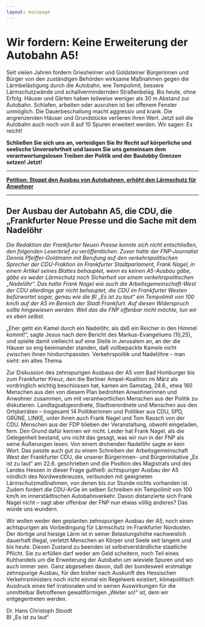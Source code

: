 ```yaml
---
layout: mainpage
---
```

# Wir fordern: Keine Erweiterung der Autobahn A5!

Seit vielen Jahren fordern Griesheimer und Goldsteiner Bürgerinnen und Bürger von den zuständigen Behörden wirksame Maßnahmen gegen die Lärmbelästigung durch die Autobahn, wie Tempolimit, bessere Lärmschutzwände und schallvermindernden Straßenbelag. Bis heute, ohne Erfolg.
Häuser und Gärten haben teilweise weniger als 30 m Abstand zur Autobahn. Schlafen, arbeiten oder ausruhen ist bei offenem Fenster unmöglich. Die Dauerbeschallung macht aggressiv und krank. Die angrenzenden Häuser und Grundstücke verlieren ihren Wert. Jetzt soll die Autobahn auch noch von 8 auf 10 Spuren erweitert werden. Wir sagen: Es reicht!

**Schließen Sie sich uns an, verteidigen Sie Ihr Recht auf körperliche und seelische Unversehrtheit und lassen Sie uns gemeinsam dem verantwortungslosen Treiben der Politik und der Baulobby Grenzen setzen! Jetzt!**

---
**[Petition: Stoppt den Ausbau von Autobahnen, erhöht den Lärmschutz für Anwohner](https://www.change.org/p/stoppt-den-ausbau-von-autobahnen-erhöht-den-lärmschutz-für-anwohner)**

---

## Der Ausbau der Autobahn A5, die CDU, die „Frankfurter Neue Presse und die Sache mit dem Nadelöhr

_Die Redaktion der Frankfurter Neuen Presse konnte sich nicht entschließen, den folgenden Leserbrief zu veröffentlichen. Zuvor hatte der FNP-Journalist Dennis Pfeiffer-Goldmann mit Berufung auf den verkehrspolitischen Sprecher der CDU-Fraktion im Frankfurter Stadtparlament, Frank Nagel, in einem Artikel seines Blattes behauptet, wenn es keinen A5-Ausbau gäbe, gäbe es weder Lärmschutz noch Sicherheit vor einem verkehrspolitischen „Nadelöhr“. 
Das hatte Frank Nagel wie auch die Arbeitsgemeinschaft-West der CDU allerdings gar nicht behauptet, die CDU im Frankfurter Westen befürwortet sogar, genau wie die BI „Es ist zu laut“ ein Tempolimit von 100 km/h auf der A5 im Bereich der Stadt Frankfurt. Auf diesen Widerspruch sollte hingewiesen werden. Weil das die FNP offenbar nicht möchte, tun wir es eben selbst._

„Eher geht ein Kamel durch ein Nadelöhr, als daß ein Reicher in den Himmel kommt!“, sagte Jesus nach dem Bericht des Markus-Evangeliums (10,25), und spielte damit vielleicht auf eine Stelle in Jerusalem an, an der die Häuser so eng beieinander standen, daß vollbepackte Kamele nicht zwischen ihnen hindurchpassten. Verkehrspolitik und Nadelöhre – man sieht: ein altes Thema.

Zur Diskussion des zehnspurigen Ausbaus der A5 vom Bad Homburger bis zum Frankfurter Kreuz, den die Berliner Ampel-Koalition im März als vordringlich wichtig beschlossen hat, kamen am Samstag, 24.6., etwa 160 Menschen aus den von diesem Plan bedrohten Anwohnerinnen und Anwohner zusammen, um mit verantwortlichen Menschen aus der Politik zu diskutieren. Landtagsabgeordnete, Stadtverordnete und Menschen aus den Ortsbeiräten – insgesamt 14 Politikerinnen und Politiker aus CDU, SPD, GRÜNE, LINKE, unter ihnen auch Frank Nagel und Tom Rausch von der CDU. Menschen aus der FDP blieben der Veranstaltung, obwohl eingeladen, fern. Den Grund dafür kennen wir nicht. 
Leider hat Frank Nagel, als die Gelegenheit bestand, uns nicht das gesagt, was wir nun in der FNP als seine Äußerungen lesen. Von einem drohenden Nadelöhr sagte er kein Wort. Das passte auch gut zu einem Schreiben der Arbeitsgemeinschaft West der Frankfurter CDU, die unserer Bürgerinnen- und Bürgerinitiative „Es ist zu laut“ am 22.6. geschrieben und die Position des Magistrats und des Landes Hessen in dieser Frage guthieß: achtspuriger Ausbau der A5 nördlich des Nordwestkreuzes, verbunden mit geeigneten Lärmschutzmaßnahmen, von denen bis zur Stunde nichts vorhanden ist.  Zudem fordert die CDU-ArGe im selben Schreiben ein Tempolimit von 100 km/h im innerstädtischen Autobahnverkehr. Davon distanzierte sich Frank Nagel nicht – sagt aber offenbar der FNP nun etwas völlig anderes? Das würde uns wundern. 

Wir wollen weder den geplanten zehnspurigen Ausbau der A5, noch einen achtspurigen als Vorbedingung für Lärmschutz im Frankfurter Nordosten. Der dortige und hiesige Lärm ist in seiner Belastungshöhe nachweislich dauerhaft illegal, verletzt Menschen an Körper und Seele seit langem und bis heute. Diesen Zustand zu beenden ist selbstverständliche staatliche Pflicht. Sie zu erfüllen darf weder am Geld scheitern, noch Teil eines Kuhhandels um die Erweiterung der Autobahn um wieviele Spuren und wo auch immer sein. Ganz abgesehen davon, daß der bundesweit erstmalige zehnspurige Ausbau, für den bisher nach Auskunft des Hessischen Verkehrsministers noch nicht einmal ein Regelwerk existiert, klimapolitisch Ausdruck eines tief irrationalen und in seinen Auswirkungen für die unmittelbar Betroffenen gewaltförmigen „Weiter so!“ ist, dem wir entgegentreten werden. 

Dr. Hans Christoph Stoodt<br />
BI „Es ist zu laut“
